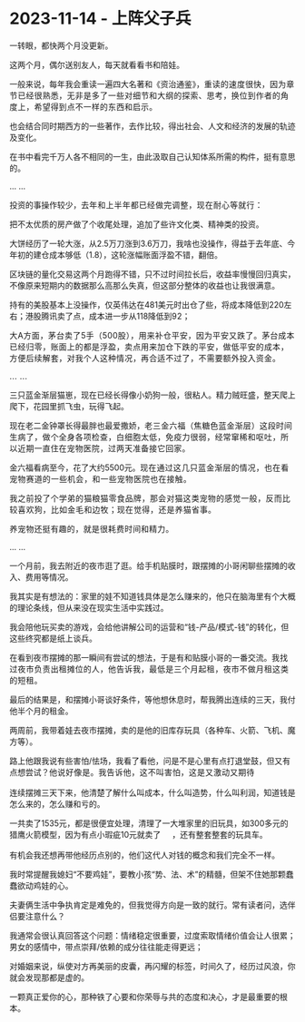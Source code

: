 # 2023-11-14 - 上阵父子兵

<p style="visibility: visible;">一转眼，都快两个月没更新。</p><p style="visibility: visible;">这两个月，偶尔送别友人，每天就看看书和陪娃。</p><p style="visibility: visible;">一般来说，每年我会重读一遍四大名著和《资治通鉴》，<span style="font-size: var(--articleFontsize); letter-spacing: 0.034em; visibility: visible;">重读的速度很快，</span><span style="font-size: var(--articleFontsize); letter-spacing: 0.034em; visibility: visible;">因为章节已经</span><span style="font-size: var(--articleFontsize); letter-spacing: 0.034em; visibility: visible;">很熟悉，</span><span style="font-size: var(--articleFontsize); letter-spacing: 0.034em; visibility: visible;">无非是多了一些对细节和大纲的探索、</span><span style="font-size: var(--articleFontsize); letter-spacing: 0.034em; visibility: visible;">思考，换位到作者的角度上，希望得到点不一样的东西和启示</span><span style="font-size: var(--articleFontsize); letter-spacing: 0.034em; visibility: visible;">。</span></p><p style="visibility: visible;">也会结合同时期西方的一些著作，去作比较，得出社会、人文和经济的发展的轨迹及变化。</p><p style="visibility: visible;">在书中看完千万人各不相同的一生，由此汲取自己认知体系所需的构件，挺有意思的。<br style="visibility: visible;"></p><p style="visibility: visible;">... ...</p><p style="visibility: visible;">投资的事操作较少，<span style="letter-spacing: 0.578px; visibility: visible;"></span><span style="letter-spacing: 0.578px; visibility: visible;">去年</span><span style="letter-spacing: 0.578px; visibility: visible;">和上半年都已经做完调整</span><span style="letter-spacing: 0.578px; visibility: visible;">，现在耐心等就行：</span></p><p style="visibility: visible;">把不太优质的房产做了个收尾处理，追加了些许文化类、精神类的投资。</p><p style="visibility: visible;">大饼经历了一轮大涨，从2.5万刀涨到3.6万刀，我啥也没操作，得益于去年底、今年初的建仓成本够低（1.8），这轮涨幅账面浮盈不错，翻倍。</p><p style="visibility: visible;">区块链的量化交易这两个月跑得不错，只不过时间拉长后，收益率慢慢回归真实，不像原来短期内的数据那么高那么失真，但这部分整体的收益也让我很满意。<br style="visibility: visible;"></p><p style="visibility: visible;">持有的美股基本上没操作，仅英伟达在481美元时出仓了些，将成本降低到220左右；港股腾讯卖了点，成本进一步从118降低到<span style="font-size: var(--articleFontsize); letter-spacing: 0.034em; visibility: visible;">92；</span></p><p style="visibility: visible;"><span style="font-size: var(--articleFontsize); letter-spacing: 0.034em; visibility: visible;">大A方面，茅台卖了5手（500股），用来补仓平安，因为平安又跌了。茅台成本已经归零，账面上的都是浮盈，卖点用来加仓下跌的平安，做低平安的成本，方便后续解套，对我个人这种情况，再合适不过了，不需要额外投入资金。</span></p><p style="visibility: visible;"><span style="font-size: var(--articleFontsize); letter-spacing: 0.034em; visibility: visible;">... ...<br style="visibility: visible;"></span></p><p style="visibility: visible;">三只蓝金渐层猫崽，现在已经长得像小奶狗一般，很粘人。精力贼旺盛，整天爬上爬下，花园里抓飞虫，玩得飞起。</p><p style="visibility: visible;">现在老二金钟罩长得最胖也最爱撒娇，<span style="font-size: var(--articleFontsize); letter-spacing: 0.034em; visibility: visible;">老三金六福（焦糖色蓝金渐层）这段时间生病了，做个全身各项检查，白细胞太低，免疫力很弱，经常窜稀和呕吐，所以近期一直住在宠物医</span><span style="font-size: var(--articleFontsize); letter-spacing: 0.034em; visibility: visible;">院，过两天准备接它回家。</span></p><p style="visibility: visible;">金六福看病至今，花了大约5500元。<span style="letter-spacing: 0.578px; visibility: visible;"></span><span style="letter-spacing: 0.578px; visibility: visible;">现在</span><span style="letter-spacing: 0.578px; visibility: visible;">通</span><span style="letter-spacing: 0.578px; visibility: visible;">过</span><span style="letter-spacing: 0.578px; visibility: visible;">这几只蓝金渐层的情况，</span><span style="letter-spacing: 0.578px; visibility: visible;">也在看宠物赛道的一些机会，和一些</span><span style="letter-spacing: 0.578px; visibility: visible;">宠物医院</span><span style="letter-spacing: 0.578px; visibility: visible;">也在接触</span><span style="letter-spacing: 0.578px; visibility: visible;">。</span></p><p><span style="font-size: var(--articleFontsize);letter-spacing: 0.034em;">我之前</span><span style="font-size: var(--articleFontsize);letter-spacing: 0.578px;">投了个学弟的猫粮</span><span style="font-size: var(--articleFontsize);letter-spacing: 0.578px;">猫零食品牌，那会对猫这类宠物的感觉一般，反而比较喜欢狗，比如金毛和边牧；</span><span style="letter-spacing: 0.578px;font-size: var(--articleFontsize);">现在觉得，还是养猫省事。</span></p><p><span style="font-size: var(--articleFontsize);letter-spacing: 0.034em;">养宠物还挺有趣的，就是很耗费时间和精力。</span></p><p>... ...</p><p>一个月前，我去附近的夜市逛了逛。给手机贴膜时，跟摆摊的小哥闲聊些摆摊的收入、费用等情况。</p><p>我其实是有想法的：家里的娃不知道钱具体是怎么赚来的，他只在脑海里有个大概的理论条线，但从来没在现实生活中实践过。<br></p><p>我会陪他玩买卖的游戏，会给他讲解公司的运营和“钱-产品/模式-钱”的转化，但这些终究都是纸上谈兵。</p><p>在看到夜市摆摊的那一瞬间有尝试的想法，于是有和贴膜小哥的一番交流。<span style="font-size: var(--articleFontsize);letter-spacing: 0.034em;">我找过夜市负责出租摊位的人，他告诉我，</span><span style="font-size: var(--articleFontsize);letter-spacing: 0.034em;">最低是三</span><span style="font-size: var(--articleFontsize);letter-spacing: 0.034em;">个月起租，夜市不做</span><span style="font-size: var(--articleFontsize);letter-spacing: 0.034em;">月</span><span style="font-size: var(--articleFontsize);letter-spacing: 0.034em;">租</span><span style="font-size: var(--articleFontsize);letter-spacing: 0.034em;">这类的短租。</span></p><p>最后的结果是，和摆摊小哥谈好条件，等他想休息时，帮我腾出连续的三天，我付他半个月的租金。</p><p>两周前，我带着娃去夜市摆摊，卖的是他的旧库存玩具（各种车、火箭、飞机、魔方等）。</p><p>路上他跟我说有些害怕/怯场，我看了看他，问是不是心里有点打退堂鼓，但又有点想尝试？<span style="font-size: var(--articleFontsize);letter-spacing: 0.034em;">他说好像是。</span><span style="font-size: var(--articleFontsize);letter-spacing: 0.034em;">我告诉他，这不叫害怕，</span><span style="font-size: var(--articleFontsize);letter-spacing: 0.034em;">这是又激动又期待</span><img class="rich_pages wxw-img js_img_placeholder wx_img_placeholder" data-ratio="1" data-src="https://res.wx.qq.com/t/wx_fed/we-emoji/res/v1.3.10/assets/newemoji/Lol.png" data-w="128" style="font-size: var(--articleFontsize); letter-spacing: 0.034em; display: inline-block; vertical-align: middle; background-size: cover; width: 20px !important; height: 20px !important;" data-original-style="font-size: var(--articleFontsize);letter-spacing: 0.034em;display: inline-block;width: 20px;vertical-align: middle;background-size: cover;" data-index="1" src="data:image/svg+xml,%3C%3Fxml version='1.0' encoding='UTF-8'%3F%3E%3Csvg width='1px' height='1px' viewBox='0 0 1 1' version='1.1' xmlns='http://www.w3.org/2000/svg' xmlns:xlink='http://www.w3.org/1999/xlink'%3E%3Ctitle%3E%3C/title%3E%3Cg stroke='none' stroke-width='1' fill='none' fill-rule='evenodd' fill-opacity='0'%3E%3Cg transform='translate(-249.000000, -126.000000)' fill='%23FFFFFF'%3E%3Crect x='249' y='126' width='1' height='1'%3E%3C/rect%3E%3C/g%3E%3C/g%3E%3C/svg%3E" _width="20px" alt="图片"><img data-src="https://res.wx.qq.com/t/wx_fed/we-emoji/res/v1.3.10/assets/newemoji/Lol.png" data-ratio="1" data-w="128" style="font-size: var(--articleFontsize); letter-spacing: 0.034em; display: inline-block; vertical-align: middle; background-size: cover; width: 20px !important; height: 20px !important;" data-original-style="font-size: var(--articleFontsize);letter-spacing: 0.034em;display: inline-block;width: 20px;vertical-align: middle;background-size: cover;" data-index="2" src="data:image/svg+xml,%3C%3Fxml version='1.0' encoding='UTF-8'%3F%3E%3Csvg width='1px' height='1px' viewBox='0 0 1 1' version='1.1' xmlns='http://www.w3.org/2000/svg' xmlns:xlink='http://www.w3.org/1999/xlink'%3E%3Ctitle%3E%3C/title%3E%3Cg stroke='none' stroke-width='1' fill='none' fill-rule='evenodd' fill-opacity='0'%3E%3Cg transform='translate(-249.000000, -126.000000)' fill='%23FFFFFF'%3E%3Crect x='249' y='126' width='1' height='1'%3E%3C/rect%3E%3C/g%3E%3C/g%3E%3C/svg%3E" class="js_img_placeholder wx_img_placeholder" _width="20px" alt="图片"><img data-src="https://res.wx.qq.com/t/wx_fed/we-emoji/res/v1.3.10/assets/newemoji/Lol.png" data-ratio="1" data-w="128" style="font-size: var(--articleFontsize); letter-spacing: 0.034em; display: inline-block; vertical-align: middle; background-size: cover; width: 20px !important; height: 20px !important;" data-original-style="font-size: var(--articleFontsize);letter-spacing: 0.034em;display: inline-block;width: 20px;vertical-align: middle;background-size: cover;" data-index="3" src="data:image/svg+xml,%3C%3Fxml version='1.0' encoding='UTF-8'%3F%3E%3Csvg width='1px' height='1px' viewBox='0 0 1 1' version='1.1' xmlns='http://www.w3.org/2000/svg' xmlns:xlink='http://www.w3.org/1999/xlink'%3E%3Ctitle%3E%3C/title%3E%3Cg stroke='none' stroke-width='1' fill='none' fill-rule='evenodd' fill-opacity='0'%3E%3Cg transform='translate(-249.000000, -126.000000)' fill='%23FFFFFF'%3E%3Crect x='249' y='126' width='1' height='1'%3E%3C/rect%3E%3C/g%3E%3C/g%3E%3C/svg%3E" class="js_img_placeholder wx_img_placeholder" _width="20px" alt="图片"></p><p>连续摆摊三天下来，他清楚了解什么叫成本，什么叫造势，什么叫利润，知道钱是怎么来的，怎么赚和亏的。<br></p><p>一共卖了1535元，都是很便宜处理，清理了一大堆家里的旧玩具，如300多元的猎鹰火箭模型，因为有点小瑕疵10元就卖了<img class="rich_pages wxw-img js_img_placeholder wx_img_placeholder" data-ratio="1" data-src="https://res.wx.qq.com/t/wx_fed/we-emoji/res/v1.3.10/assets/newemoji/2_05.png" data-w="128" style="display: inline-block; vertical-align: middle; background-size: cover; width: 20px !important; height: 20px !important;" data-original-style="display:inline-block;width:20px;vertical-align:middle;background-size:cover;" data-index="4" src="data:image/svg+xml,%3C%3Fxml version='1.0' encoding='UTF-8'%3F%3E%3Csvg width='1px' height='1px' viewBox='0 0 1 1' version='1.1' xmlns='http://www.w3.org/2000/svg' xmlns:xlink='http://www.w3.org/1999/xlink'%3E%3Ctitle%3E%3C/title%3E%3Cg stroke='none' stroke-width='1' fill='none' fill-rule='evenodd' fill-opacity='0'%3E%3Cg transform='translate(-249.000000, -126.000000)' fill='%23FFFFFF'%3E%3Crect x='249' y='126' width='1' height='1'%3E%3C/rect%3E%3C/g%3E%3C/g%3E%3C/svg%3E" _width="20px" alt="图片">，还有整套整套的玩具车。</p><p>有机会我还想再带他经历点别的，他们这代人对钱的概念和我们完全不一样。</p><p>我时常提醒我媳妇“不要鸡娃”，要教小孩“势、法、术”的精髓，但架不住她那颗蠢蠢欲动鸡娃的心。</p><p>夫妻俩生活中争执肯定是难免的，但我觉得方向是一致的就行。常有读者问，选伴侣要注意什么？<br></p><p>我通常会很认真回答这个问题：情绪稳定很重要，过度索取情绪价值会让人很累；男女的感情中，带点崇拜/依赖的成分往往能走得更远；</p><p>对婚姻来说，纵使对方再美丽的皮囊，再闪耀的标签，时间久了，经历过风浪，你就会发现那都是虚的。</p><p style="margin-bottom: 0px;">一颗真正爱你的心，那种铁了心要和你荣辱与共的态度和决心，才是最重要的根本。</p><p style="display: none;"><mp-style-type data-value="3"></mp-style-type></p>